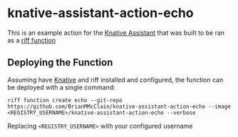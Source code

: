 knative-assistant-action-echo
===

This is an example action for the [Knative Assistant](https://github.com/BrianMMcClain/dialogflow-demo) that was built to be ran as a [riff function](https://projectriff.io/)

Deploying the Function
---

Assuming have [Knative](https://github.com/knative/) and riff installed and configured, the function can be deployed with a single command:

```
riff function create echo --git-repo https://github.com/BrianMMcClain/knative-assistant-action-echo --image <REGISTRY_USERNAME>/knative-assistant-action-echo --verbose
```

Replacing `<REGISTRY_USERNAME>` with your configured username